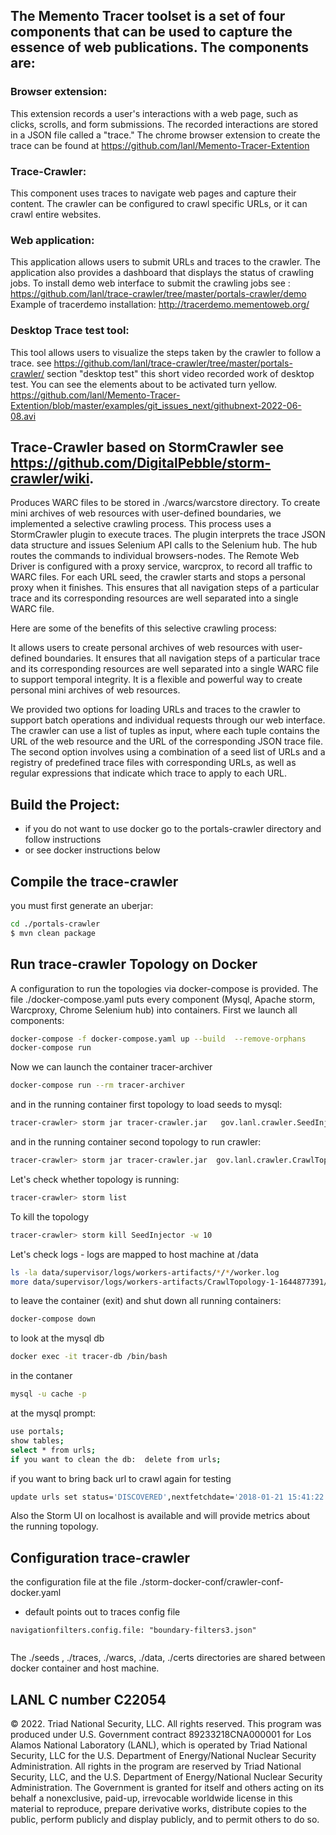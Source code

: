 
## The Memento Tracer toolset is a set of four components that can be used to capture the essence of web publications. The components are:

### Browser extension:
This extension records a user's interactions with a web page, such as clicks, scrolls, and form submissions. The recorded interactions are stored in a JSON file called a "trace."
The chrome browser extension to create the trace  can be found at  https://github.com/lanl/Memento-Tracer-Extention 
### Trace-Crawler: 
This component uses traces to navigate web pages and capture their content. The crawler can be configured to crawl specific URLs, or it can crawl entire websites.
### Web application:
This application allows users to submit URLs and traces to the crawler. The application also provides a dashboard that displays the status of crawling jobs.
To install demo web interface to submit the crawling jobs see :
https://github.com/lanl/trace-crawler/tree/master/portals-crawler/demo
Example of tracerdemo installation: http://tracerdemo.mementoweb.org/
### Desktop Trace test tool:
This tool allows users to visualize the steps taken by the crawler to follow a trace.
see https://github.com/lanl/trace-crawler/tree/master/portals-crawler/  section "desktop test"
this short video recorded work of desktop test. You can see the elements  about to be activated turn yellow. 
https://github.com/lanl/Memento-Tracer-Extention/blob/master/examples/git_issues_next/githubnext-2022-06-08.avi

## Trace-Crawler  based on StormCrawler see https://github.com/DigitalPebble/storm-crawler/wiki. 
Produces WARC files to be stored in ./warcs/warcstore directory.
To create mini archives of web resources with user-defined boundaries, we implemented a selective crawling process. This process uses a StormCrawler plugin to execute traces. The plugin interprets the trace JSON data structure and issues Selenium API calls to the Selenium hub. The hub routes the commands to individual browsers-nodes. The Remote Web Driver is configured with a proxy service, warcprox, to record all traffic to WARC files. For each URL seed, the crawler starts and stops a personal proxy when it finishes. This ensures that all navigation steps of a particular trace and its corresponding resources are well separated into a single WARC file.

Here are some of the benefits of this selective crawling process:

It allows users to create personal archives of web resources with user-defined boundaries.
It ensures that all navigation steps of a particular trace and its corresponding resources are well separated into a single WARC file to support temporal integrity.
It is a flexible and powerful way to create personal mini archives of web resources.

We provided two options for loading URLs and traces to the crawler to support batch operations and individual requests through our web interface. The crawler can use a list of tuples as input, where each tuple contains the URL of the web resource and the URL of the corresponding JSON trace file. The second option involves using a combination of a seed list of URLs and a registry of predefined trace files with corresponding URLs, as well as regular expressions that indicate which trace to apply to each URL.

## Build the Project:
* if you do not want to use docker go to the portals-crawler directory and follow instructions 
* or see docker instructions below
 
## Compile the trace-crawler

 you must first generate an uberjar:

``` sh
cd ./portals-crawler
$ mvn clean package
```   



## Run trace-crawler Topology on Docker
A configuration to run the topologies via docker-compose is provided. 
The file ./docker-compose.yaml puts every component (Mysql, Apache storm, Warcproxy, Chrome Selenium hub) into  containers.
First we launch all components:



``` sh
docker-compose -f docker-compose.yaml up --build  --remove-orphans
docker-compose run

```
Now we can launch the container tracer-archiver
``` sh
docker-compose run --rm tracer-archiver
```
and in the running container first  topology to load seeds to mysql:
``` sh
tracer-crawler> storm jar tracer-crawler.jar   gov.lanl.crawler.SeedInjector /seeds seedswithtraces.txt   -conf crawler-conf-docker.yaml
```
and in the running container second  topology to run crawler:
``` sh
tracer-crawler> storm jar tracer-crawler.jar  gov.lanl.crawler.CrawlTopology -conf crawler-conf-docker.yaml
```

Let's check whether topology is running:
``` sh
tracer-crawler> storm list
```
To kill the topology
``` sh
tracer-crawler> storm kill SeedInjector -w 10
```
Let's check logs - logs are mapped to host machine at /data
``` sh
ls -la data/supervisor/logs/workers-artifacts/*/*/worker.log
more data/supervisor/logs/workers-artifacts/CrawlTopology-1-1644877391/6700/worker.log
```
to leave the container (exit) and shut down all running containers:
``` sh
docker-compose down
```

to look at the mysql db
``` sh
docker exec -it tracer-db /bin/bash
```
in the contaner
``` sh
mysql -u cache -p 
```
at  the mysql prompt:
``` sh
use portals;
show tables;
select * from urls;
if you want to clean the db:  delete from urls;
```
if you want to bring back url to crawl again  for testing 
``` sh
update urls set status='DISCOVERED',nextfetchdate='2018-01-21 15:41:22' where url='https://wormbase.org/species/c_elegans/gene/WBGene00006604#0-9g-3';
```
Also the Storm UI on localhost is available and will provide metrics about the running topology.
## Configuration trace-crawler
the  configuration file at  the file ./storm-docker-conf/crawler-conf-docker.yaml 
* default points out to traces config file
``` 
navigationfilters.config.file: "boundary-filters3.json"
  
```
The ./seeds , ./traces, ./warcs, ./data, ./certs directories are shared between docker container and host machine. 
## LANL C number C22054
© 2022. Triad National Security, LLC. All rights reserved.
This program was produced under U.S. Government contract 89233218CNA000001 for Los Alamos
National Laboratory (LANL), which is operated by Triad National Security, LLC for the U.S.
Department of Energy/National Nuclear Security Administration. All rights in the program are
reserved by Triad National Security, LLC, and the U.S. Department of Energy/National Nuclear
Security Administration. The Government is granted for itself and others acting on its behalf a
nonexclusive, paid-up, irrevocable worldwide license in this material to reproduce, prepare
derivative works, distribute copies to the public, perform publicly and display publicly, and to permit
others to do so.
